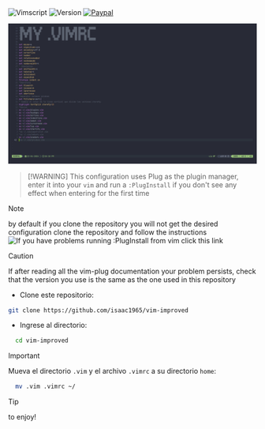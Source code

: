 <p align="center">
  <img src="https://i.imgur.com/iomOaoU.png" alt="" width="100"
</p>

![Vimscript](https://img.shields.io/badge/vimscript-VIM-green?style=for-the-badge&logo=vim&logoColor=green&label=vimscript&labelColor=gray&color=48cc30)
![Version](https://img.shields.io/badge/9.1-k4?style=for-the-badge&label=Version&labelColor=black)
[![Paypal](https://img.shields.io/badge/coffe-e?style=for-the-badge&logo=buymeacoffee&logoColor=b2b2b2&label=buy%20me%20a&labelColor=red&color=14bcb9)](https://paypal.me/buymeacoffe1996?country.x=VE&locale.x=es_XC)

![Descripción de la imagen](img/img.png)

>  [!WARNING]
> This configuration uses Plug as the plugin manager, enter it into your `vim` and run a `:PlugInstall` if you don't see any effect when entering for the first time

> [!NOTE]
> by default if you clone the repository you will not get the desired configuration clone the repository and follow the instructions
> ![If you have problems running :PlugInstall from vim click this link](https://github.com/junegunn/vim-plug)

> [!CAUTION]
> If after reading all the vim-plug documentation your problem persists, check that the version you use is the same as the one used in this repository
 * Clone este repositorio: 
```sh
git clone https://github.com/isaac1965/vim-improved
```
* Ingrese al directorio:

```sh
  cd vim-improved
```

> [!IMPORTANT]
> Mueva el directorio `.vim` y el archivo `.vimrc` a su directorio `home`:
 
```sh
  mv .vim .vimrc ~/
 ```
> [!TIP]
> to enjoy!
